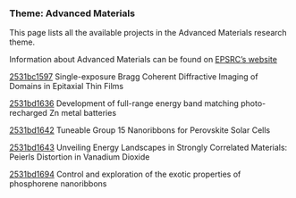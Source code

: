 ### Theme: Advanced Materials

This page lists all the available projects in the Advanced Materials research theme.

Information about Advanced Materials can be found on [EPSRC’s website](https://www.ukri.org/what-we-offer/browse-our-areas-of-investment-and-support/advanced-materials-theme/)

[2531bc1597](../projects/2531bc1597.md) Single-exposure Bragg Coherent Diffractive Imaging of Domains in Epitaxial Thin Films

[2531bd1636](../projects/2531bd1636.md) Development of full-range energy band matching photo-recharged Zn metal batteries

[2531bd1642](../projects/2531bd1642.md) Tuneable Group 15 Nanoribbons for Perovskite Solar Cells

[2531bd1643](../projects/2531bd1643.md) Unveiling Energy Landscapes in Strongly Correlated Materials: Peierls Distortion in Vanadium Dioxide

[2531bd1694](../projects/2531bd1694.md) Control and exploration of the exotic properties of phosphorene nanoribbons

